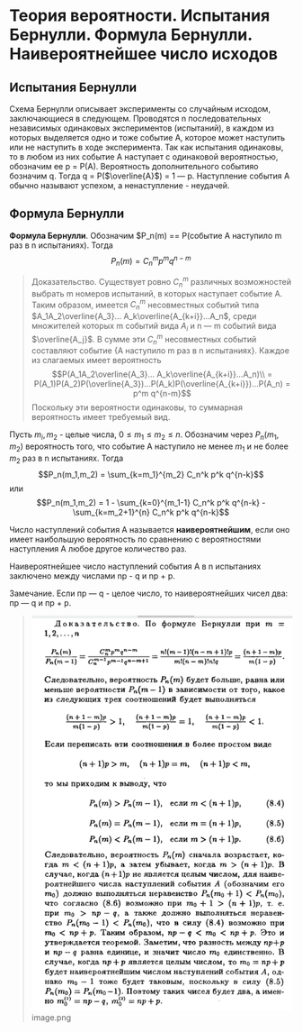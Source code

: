 # Теория вероятности. Испытания Бернулли. Формула Бернулли. Наивероятнейшее число исходов

## Испытания Бернулли
Схема Бернулли описывает эксперименты со случайным исходом, заключающиеся в следующем. Проводятся n последовательных независимых одинаковых экспериментов (испытаний), в каждом из которых выделяется одно и тоже событие A, которое может наступить или не наступить в ходе эксперимента. Так как испытания одинаковы, то в любом из них событие А наступает с одинаковой вероятностью, обозначим ее p = Р(А). Вероятность дополнительного событияо бозначим q. Тогда q = Р($\overline{А}$) = 1 — р. Наступление события А обычно называют успехом, а ненаступление - неудачей.

## Формула Бернулли

 **Формула Бернулли**. Обозначим $Р_n(m) == Р(событие А наступило m раз в n испытаниях). Тогда
 $$P_n(m) = C_n^m p^m q^{n-m}$$

>Доказательство. Существует ровно $C_n^m$ различных возможностей выбрать m номеров испытаний, в которых наступает событие А. Таким образом, имеется $C_n^m$ несовместных событий типа $А_1А_2\overline{А_3}... A_k\overline{A_{k+i}}...А_n$, среди множителей которых m событий вида $Α_i$ и n — m событий вида $\overline{A_j}$. В сумме эти $C_n^m$ несовместных событий составляют событие {А наступило m раз в n испытаниях}. Каждое из слагаемых имеет вероятность
>$$P(А_1А_2\overline{А_3}... A_k\overline{A_{k+i}}...А_n)\\
= P(А_1)P(А_2)P(\overline{А_3})...Р(A_k)Р(\overline{A_{k+i}})...Ρ(Α_n) = p^m q^{n-m}$$
>Поскольку эти вероятности одинаковы, то суммарная вероятность имеет требуемый вид.

Пусть $m_i,m_2$ - целые числа, $0 \le m_1 \le m_2 \le n$. Обозначим через $P_n(m_1,m_2)$ вероятность того, что событие А наступило не менее $m_1$ и не более $m_2$ раз в n испытаниях. Тогда
$$P_n(m_1,m_2) = \sum_{k=m_1}^{m_2} C_n^k p^k q^{n-k}$$
или
$$P_n(m_1,m_2) = 1 - \sum_{k=0}^{m_1-1} C_n^k p^k q^{n-k} - \sum_{k=m_2+1}^{n} C_n^k p^k q^{n-k}$$

Число наступлений события А называется **наивероятнейшим**, если оно имеет наибольшую вероятность по сравнению с вероятностями наступления А любое другое количество раз.

Наивероятнейшее число наступлений события А в n испытаниях заключено между числами np - q и np + p.

Замечание. Если пр — q - целое число, то наивероятнейших чисел два: пр — q и пр + p.
>![](1.png) 
image.png
